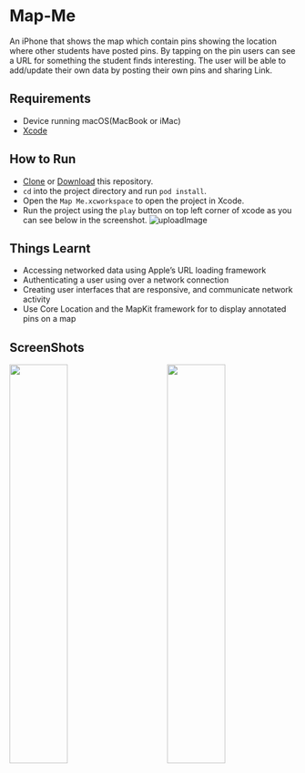 # Map-Me

An iPhone that shows the map which contain pins showing the location where other students have posted pins. By tapping on the pin users can see a URL for something the student finds interesting. The user will be able to add/update their own data by posting their own pins and sharing Link.

## Requirements

 * Device running macOS(MacBook or iMac) 
 * [Xcode](https://developer.apple.com/xcode/)
 
## How to Run
  * [Clone](https://github.com/sagarchoudhary96/Map-Me.git) or [Download](https://github.com/sagarchoudhary96/Map-Me/archive/master.zip) this repository.
  * `cd` into the project directory and run `pod install`.
  * Open the `Map Me.xcworkspace` to open the project in Xcode.
  * Run the project using the `play` button on top left corner of xcode as you can see below in the screenshot.
  ![uploadImage](https://user-images.githubusercontent.com/16102594/49329631-f4311100-f5a7-11e8-9128-518fff2d269a.png)
  
## Things Learnt

 * Accessing networked data using Apple’s URL loading framework
 * Authenticating a user using over a network connection
 * Creating user interfaces that are responsive, and communicate network activity
 * Use Core Location and the MapKit framework for to display annotated pins on a map

## ScreenShots
<img src="https://user-images.githubusercontent.com/16102594/49329768-6a367780-f5aa-11e8-986f-67f91cc3ea82.PNG" width="45%" height="700" align="left"/>
<img src="https://user-images.githubusercontent.com/16102594/49329770-6dc9fe80-f5aa-11e8-95a4-388eac2a9a8c.PNG" width="45%" height="700" align="right"/>
